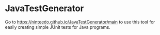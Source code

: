 # JavaTestGenerator
Go to https://ninteedo.github.io/JavaTestGenerator/main to use this tool for easily creating simple JUnit tests for Java programs.
